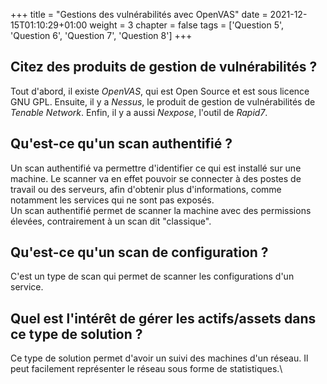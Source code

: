 +++
title = "Gestions des vulnérabilités avec OpenVAS"
date = 2021-12-15T01:10:29+01:00
weight = 3
chapter = false
tags = ['Question 5', 'Question 6', 'Question 7', 'Question 8']
+++



## Citez des produits de gestion de vulnérabilités ?

Tout d'abord, il existe *OpenVAS*, qui est Open Source et est sous
licence GNU GPL. Ensuite, il y a *Nessus*, le produit de gestion de
vulnérabilités de *Tenable Network*. Enfin, il y a aussi *Nexpose*,
l'outil de *Rapid7*.

## Qu'est-ce qu'un scan authentifié ?

Un scan authentifié va permettre d'identifier ce qui est installé sur
une machine. Le scanner va en effet pouvoir se connecter à des postes de
travail ou des serveurs, afin d'obtenir plus d'informations, comme
notamment les services qui ne sont pas exposés.\
Un scan authentifié permet de scanner la machine avec des permissions
élevées, contrairement à un scan dit \"classique\".

## Qu'est-ce qu'un scan de configuration ?

C'est un type de scan qui permet de scanner les configurations d'un
service.

## Quel est l'intérêt de gérer les actifs/assets dans ce type de solution ?

Ce type de solution permet d'avoir un suivi des machines d'un réseau. Il
peut facilement représenter le réseau sous forme de statistiques.\
